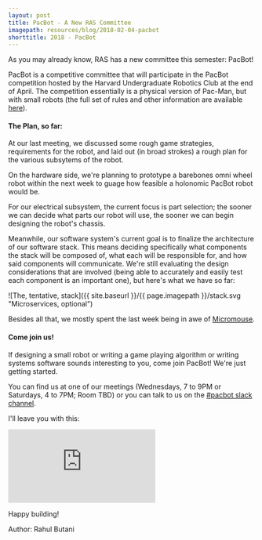 ```yaml
---
layout: post
title: PacBot - A New RAS Committee
imagepath: resources/blog/2018-02-04-pacbot
shorttitle: 2018 - PacBot
---
```


As you may already know, RAS has a new committee this semester: PacBot!

PacBot is a competitive committee that will participate in the PacBot competition hosted by the Harvard Undergraduate Robotics Club at the end of April. The competition essentially is a physical version of Pac-Man, but with small robots (the full set of rules and other information are available [here](https://harvardrobotics.com/pacbots/#pacbotinfo)).

#### The Plan, so far:

At our last meeting, we discussed some rough game strategies, requirements for the robot, and laid out (in broad strokes) a rough plan for the various subsytems of the robot.

On the hardware side, we're planning to prototype a barebones omni wheel robot within the next week to guage how feasible a holonomic PacBot robot would be. 

For our electrical subsystem, the current focus is part selection; the sooner we can decide what parts our robot will use, the sooner we can begin designing the robot's chassis. 

Meanwhile, our software system's current goal is to finalize the architecture of our software stack. This means deciding specifically what components the stack will be composed of, what each will be responsible for, and how said components will communicate. We're still evaluating the design considerations that are involved (being able to accurately and easily test each component is an important one), but here's what we have so far:

![The, tentative, stack]({{ site.baseurl }}/{{ page.imagepath }}/stack.svg "Microservices, optional")

Besides all that, we mostly spent the last week being in awe of [Micromouse](https://en.wikipedia.org/wiki/Micromouse).

#### Come join us!

If designing a small robot or writing a game playing algorithm or writing systems software sounds interesting to you, come join PacBot! We're just getting started.

You can find us at one of our meetings (Wednesdays, 7 to 9PM or Saturdays, 4 to 7PM; Room TBD) or you can talk to us on the [#pacbot slack channel](https://utras.slack.com/channels/pacbot). 

I'll leave you with this:

<div class="embed-responsive embed-responsive-16by9 my-3">
<iframe class="embed-responsive-item" src="https://www.youtube-nocookie.com/embed/LAYdXIREK2I?rel=0" frameborder="0" allow="autoplay; encrypted-media" allowfullscreen></iframe>
</div>

Happy building!

Author: Rahul Butani
